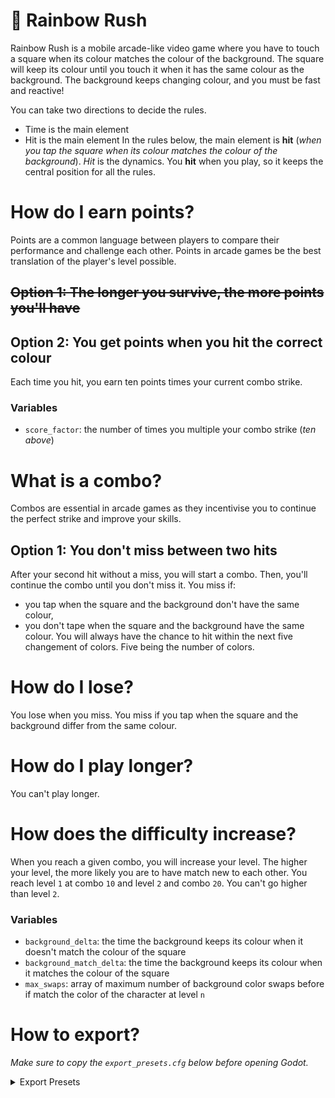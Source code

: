 # 🌈 Rainbow Rush

Rainbow Rush is a mobile arcade-like video game where you have to touch a square when its colour matches the colour of the background.
The square will keep its colour until you touch it when it has the same colour as the background.
The background keeps changing colour, and you must be fast and reactive!

You can take two directions to decide the rules.
  - Time is the main element
  - Hit is the main element
In the rules below, the main element is **hit** (*when you tap the square when its colour matches the colour of the background*). *Hit* is the dynamics. You **hit** when you play, so it keeps the central position for all the rules.

# How do I earn points?
Points are a common language between players to compare their performance and challenge each other. Points in arcade games be the best translation of the player's level possible.

## ~~Option 1: The longer you survive, the more points you'll have~~
## Option 2: You get points when you hit the correct colour
Each time you hit, you earn ten points times your current combo strike.

### Variables
- `score_factor`: the number of times you multiple your combo strike (*ten above*)

# What is a combo?
Combos are essential in arcade games as they incentivise you to continue the perfect strike and improve your skills.

## Option 1: You don't miss between two hits
After your second hit without a miss, you will start a combo. Then, you'll continue the combo until you don't miss it.
You miss if:
  - you tap when the square and the background don't have the same colour,
  - you don't tape when the square and the background have the same colour.
You will always have the chance to hit within the next five changement of colors. Five being the number of colors.

# How do I lose?
You lose when you miss.
You miss if you tap when the square and the background differ from the same colour.

# How do I play longer?
You can't play longer.

# How does the difficulty increase?
When you reach a given combo, you will increase your level.
The higher your level, the more likely you are to have match new to each other.
You reach level `1` at combo `10` and level `2` and combo `20`. You can't go higher than level `2`.

### Variables
- `background_delta`: the time the background keeps its colour when it doesn't match the colour of the square
- `background_match_delta`: the time the background keeps its colour when it matches the colour of the square
- `max_swaps`: array of maximum number of background color swaps before if match the color of the character at level `n`

# How to export?
*Make sure to copy the `export_presets.cfg` below before opening Godot.*
<details>
  <summary>Export Presets</summary>
  
```
[preset.0]

name="iOS Development"
platform="iOS"
runnable=true
dedicated_server=false
custom_features=""
export_filter="all_resources"
include_filter=""
exclude_filter=""
export_path="../exports/ios/scaling-broccoli.ipa"
encryption_include_filters=""
encryption_exclude_filters=""
encrypt_pck=false
encrypt_directory=false
script_encryption_key=""

[preset.0.options]

custom_template/debug=""
custom_template/release=""
architectures/arm64=true
application/app_store_team_id="376E7RMFX3"
application/provisioning_profile_uuid_debug=""
application/code_sign_identity_debug=""
application/export_method_debug=1
application/provisioning_profile_uuid_release=""
application/code_sign_identity_release=""
application/export_method_release=0
application/targeted_device_family=2
application/bundle_identifier="com.kida.matchymatchysamesame"
application/signature=""
application/short_version="1.0"
application/version="1.0"
application/icon_interpolation=4
application/launch_screens_interpolation=4
capabilities/access_wifi=true
capabilities/push_notifications=false
user_data/accessible_from_files_app=false
user_data/accessible_from_itunes_sharing=false
privacy/camera_usage_description=""
privacy/camera_usage_description_localized={}
privacy/microphone_usage_description=""
privacy/microphone_usage_description_localized={}
privacy/photolibrary_usage_description=""
privacy/photolibrary_usage_description_localized={}
icons/iphone_120x120="res://../arts/game-icon/GameIcon-120.png"
icons/iphone_180x180=""
icons/ipad_76x76="res://../arts/game-icon/GameIcon-76.png"
icons/ipad_152x152="res://../arts/game-icon/GameIcon-152.png"
icons/ipad_167x167=""
icons/app_store_1024x1024="res://../arts/game-icon/GameIcon-1024.png"
icons/spotlight_40x40=""
icons/spotlight_80x80=""
icons/settings_58x58=""
icons/settings_87x87=""
icons/notification_40x40=""
icons/notification_60x60=""
storyboard/use_launch_screen_storyboard=false
storyboard/image_scale_mode=0
storyboard/custom_image@2x=""
storyboard/custom_image@3x=""
storyboard/use_custom_bg_color=false
storyboard/custom_bg_color=Color(0, 0, 0, 1)
landscape_launch_screens/iphone_2436x1125=""
landscape_launch_screens/iphone_2208x1242=""
landscape_launch_screens/ipad_1024x768=""
landscape_launch_screens/ipad_2048x1536=""
portrait_launch_screens/iphone_640x960=""
portrait_launch_screens/iphone_640x1136=""
portrait_launch_screens/iphone_750x1334=""
portrait_launch_screens/iphone_1125x2436=""
portrait_launch_screens/ipad_768x1024=""
portrait_launch_screens/ipad_1536x2048=""
portrait_launch_screens/iphone_1242x2208=""

[preset.1]

name="iOS Production"
platform="iOS"
runnable=false
dedicated_server=false
custom_features=""
export_filter="all_resources"
include_filter=""
exclude_filter=""
export_path="../exports/ios/scaling-broccoli.ipa"
encryption_include_filters=""
encryption_exclude_filters=""
encrypt_pck=false
encrypt_directory=false
script_encryption_key=""

[preset.1.options]

custom_template/debug=""
custom_template/release=""
architectures/arm64=true
application/app_store_team_id="376E7RMFX3"
application/provisioning_profile_uuid_debug=""
application/code_sign_identity_debug="Apple Development"
application/export_method_debug=0
application/provisioning_profile_uuid_release=""
application/code_sign_identity_release="Apple Development"
application/export_method_release=0
application/targeted_device_family=2
application/bundle_identifier="com.kida.matchymatchysamesame"
application/signature=""
application/short_version="1.2.2"
application/version="1.2.2"
application/icon_interpolation=4
application/launch_screens_interpolation=4
capabilities/access_wifi=true
capabilities/push_notifications=false
user_data/accessible_from_files_app=false
user_data/accessible_from_itunes_sharing=false
privacy/camera_usage_description=""
privacy/camera_usage_description_localized={}
privacy/microphone_usage_description=""
privacy/microphone_usage_description_localized={}
privacy/photolibrary_usage_description=""
privacy/photolibrary_usage_description_localized={}
icons/iphone_120x120="res://../arts/game-icon/GameIcon-120.png"
icons/iphone_180x180=""
icons/ipad_76x76="res://../arts/game-icon/GameIcon-76.png"
icons/ipad_152x152="res://../arts/game-icon/GameIcon-152.png"
icons/ipad_167x167=""
icons/app_store_1024x1024="res://../arts/game-icon/GameIcon-1024.png"
icons/spotlight_40x40=""
icons/spotlight_80x80=""
icons/settings_58x58=""
icons/settings_87x87=""
icons/notification_40x40=""
icons/notification_60x60=""
storyboard/use_launch_screen_storyboard=false
storyboard/image_scale_mode=0
storyboard/custom_image@2x=""
storyboard/custom_image@3x=""
storyboard/use_custom_bg_color=false
storyboard/custom_bg_color=Color(0, 0, 0, 1)
landscape_launch_screens/iphone_2436x1125=""
landscape_launch_screens/iphone_2208x1242=""
landscape_launch_screens/ipad_1024x768=""
landscape_launch_screens/ipad_2048x1536=""
portrait_launch_screens/iphone_640x960=""
portrait_launch_screens/iphone_640x1136=""
portrait_launch_screens/iphone_750x1334=""
portrait_launch_screens/iphone_1125x2436=""
portrait_launch_screens/ipad_768x1024=""
portrait_launch_screens/ipad_1536x2048=""
portrait_launch_screens/iphone_1242x2208=""

[preset.2]

name="Android"
platform="Android"
runnable=true
dedicated_server=false
custom_features=""
export_filter="all_resources"
include_filter=""
exclude_filter=""
export_path="../exports/android/scaling-broccoli.aab"
encryption_include_filters=""
encryption_exclude_filters=""
encrypt_pck=false
encrypt_directory=false
script_encryption_key=""

[preset.2.options]

custom_template/debug=""
custom_template/release=""
gradle_build/use_gradle_build=true
gradle_build/export_format=1
gradle_build/min_sdk=""
gradle_build/target_sdk=""
architectures/armeabi-v7a=true
architectures/arm64-v8a=true
architectures/x86=false
architectures/x86_64=false
keystore/debug=""
keystore/debug_user=""
keystore/debug_password=""
keystore/release="PATH"
keystore/release_user="ALIAS"
keystore/release_password="PASSWORD"
version/code=3
version/name="1.2.2"
package/unique_name="org.godotengine.gamejammerge"
package/name="Rainbow Rush"
package/signed=true
package/app_category=2
package/retain_data_on_uninstall=false
package/exclude_from_recents=false
launcher_icons/main_192x192="res://../arts/game-icon/GameIcon-192.png"
launcher_icons/adaptive_foreground_432x432="res://../arts/game-icon/GameIconForeground-432.png"
launcher_icons/adaptive_background_432x432="res://../arts/game-icon/GameIconBackground-432.png"
graphics/opengl_debug=false
xr_features/xr_mode=0
xr_features/hand_tracking=0
xr_features/hand_tracking_frequency=0
xr_features/passthrough=0
screen/immersive_mode=true
screen/support_small=true
screen/support_normal=true
screen/support_large=true
screen/support_xlarge=true
user_data_backup/allow=false
command_line/extra_args=""
apk_expansion/enable=false
apk_expansion/SALT=""
apk_expansion/public_key=""
permissions/custom_permissions=PackedStringArray()
permissions/access_checkin_properties=false
permissions/access_coarse_location=false
permissions/access_fine_location=false
permissions/access_location_extra_commands=false
permissions/access_mock_location=false
permissions/access_network_state=false
permissions/access_surface_flinger=false
permissions/access_wifi_state=false
permissions/account_manager=false
permissions/add_voicemail=false
permissions/authenticate_accounts=false
permissions/battery_stats=false
permissions/bind_accessibility_service=false
permissions/bind_appwidget=false
permissions/bind_device_admin=false
permissions/bind_input_method=false
permissions/bind_nfc_service=false
permissions/bind_notification_listener_service=false
permissions/bind_print_service=false
permissions/bind_remoteviews=false
permissions/bind_text_service=false
permissions/bind_vpn_service=false
permissions/bind_wallpaper=false
permissions/bluetooth=false
permissions/bluetooth_admin=false
permissions/bluetooth_privileged=false
permissions/brick=false
permissions/broadcast_package_removed=false
permissions/broadcast_sms=false
permissions/broadcast_sticky=false
permissions/broadcast_wap_push=false
permissions/call_phone=false
permissions/call_privileged=false
permissions/camera=false
permissions/capture_audio_output=false
permissions/capture_secure_video_output=false
permissions/capture_video_output=false
permissions/change_component_enabled_state=false
permissions/change_configuration=false
permissions/change_network_state=false
permissions/change_wifi_multicast_state=false
permissions/change_wifi_state=false
permissions/clear_app_cache=false
permissions/clear_app_user_data=false
permissions/control_location_updates=false
permissions/delete_cache_files=false
permissions/delete_packages=false
permissions/device_power=false
permissions/diagnostic=false
permissions/disable_keyguard=false
permissions/dump=false
permissions/expand_status_bar=false
permissions/factory_test=false
permissions/flashlight=false
permissions/force_back=false
permissions/get_accounts=false
permissions/get_package_size=false
permissions/get_tasks=false
permissions/get_top_activity_info=false
permissions/global_search=false
permissions/hardware_test=false
permissions/inject_events=false
permissions/install_location_provider=false
permissions/install_packages=false
permissions/install_shortcut=false
permissions/internal_system_window=false
permissions/internet=true
permissions/kill_background_processes=false
permissions/location_hardware=false
permissions/manage_accounts=false
permissions/manage_app_tokens=false
permissions/manage_documents=false
permissions/manage_external_storage=false
permissions/master_clear=false
permissions/media_content_control=false
permissions/modify_audio_settings=false
permissions/modify_phone_state=false
permissions/mount_format_filesystems=false
permissions/mount_unmount_filesystems=false
permissions/nfc=false
permissions/persistent_activity=false
permissions/process_outgoing_calls=false
permissions/read_calendar=false
permissions/read_call_log=false
permissions/read_contacts=false
permissions/read_external_storage=false
permissions/read_frame_buffer=false
permissions/read_history_bookmarks=false
permissions/read_input_state=false
permissions/read_logs=false
permissions/read_phone_state=false
permissions/read_profile=false
permissions/read_sms=false
permissions/read_social_stream=false
permissions/read_sync_settings=false
permissions/read_sync_stats=false
permissions/read_user_dictionary=false
permissions/reboot=false
permissions/receive_boot_completed=false
permissions/receive_mms=false
permissions/receive_sms=false
permissions/receive_wap_push=false
permissions/record_audio=false
permissions/reorder_tasks=false
permissions/restart_packages=false
permissions/send_respond_via_message=false
permissions/send_sms=false
permissions/set_activity_watcher=false
permissions/set_alarm=false
permissions/set_always_finish=false
permissions/set_animation_scale=false
permissions/set_debug_app=false
permissions/set_orientation=false
permissions/set_pointer_speed=false
permissions/set_preferred_applications=false
permissions/set_process_limit=false
permissions/set_time=false
permissions/set_time_zone=false
permissions/set_wallpaper=false
permissions/set_wallpaper_hints=false
permissions/signal_persistent_processes=false
permissions/status_bar=false
permissions/subscribed_feeds_read=false
permissions/subscribed_feeds_write=false
permissions/system_alert_window=false
permissions/transmit_ir=false
permissions/uninstall_shortcut=false
permissions/update_device_stats=false
permissions/use_credentials=false
permissions/use_sip=false
permissions/vibrate=false
permissions/wake_lock=false
permissions/write_apn_settings=false
permissions/write_calendar=false
permissions/write_call_log=false
permissions/write_contacts=false
permissions/write_external_storage=false
permissions/write_gservices=false
permissions/write_history_bookmarks=false
permissions/write_profile=false
permissions/write_secure_settings=false
permissions/write_settings=false
permissions/write_sms=false
permissions/write_social_stream=false
permissions/write_sync_settings=false
permissions/write_user_dictionary=false
```
<details>

## iOS
1. Open the project in your Godot editor
  1. Select `Project > Export...`
  2. Select `iOS Production` in **Presets**
  3. Make sure to increment the version since the last upload (**you version needs to be higher than the one in the App Store, not in Test Flight**)
    1. Use `1.2.1 -> 1.2.2` (SimVer)
  3. Click `Export Project...`, and export it without `Debug`
  4. The archive build will fail with `error: "scaling-broccoli" requires a provisioning profile. Select a provisioning profile in the Signing & Capabilities editor.`, but the Xcode project will be created you can move forward
2. Open the Xcode project (`scaling-broccoli.xcodeproj`)
  1. Go to `Signing & Capabilities`
  2. Check `Automatically manage signing`
  3. Select your team
  4. Click on `Product > Archive`, it will build and open the **Archives** window
  5. Select your latest archive and click on `Distribute App`, a pop-up menu will open
  6. Select `App Store Connect`
  7. Select `Upload`
  8. Check `Upload your app's symbols` and `Manage Version and Build Number`
  9. Select `Automatically manage signing`
  10. Click on `Upload`, this will take a while
### How to renew your developer certificate?
You will need your developer certificate to export your app to the App Store.

### What icons will you need?
- [`76x76`](./arts/game-icon/GameIcon-76.png)
- [`120x120`](./arts/game-icon/GameIcon-120.png)
- [`152x152`](./arts/game-icon/GameIcon-152.png)
- [`1024x1024`](./arts/game-icon/GameIcon-1024.png)

## Android
1. Follow [Godot documentation *Exporting for Android*](https://docs.godotengine.org/en/stable/tutorials/export/exporting_for_android.html)
2. Open the project in your Godot editor
  1. Go to `Project > Install Android Build Template...` and select `Install`
  1. Select `Project > Export...`
  2. Select `Android` in **Presets**
  3. Fill in `Release`, `Release User`, and `Release Password`
  4. Increment the code version
  4. Make sure to increment the version since the last upload (**you version needs to be higher than the one in the Google Play Store**) (*SimVer*)
  5. Click `Export Project...`, and export it without `Debug`
3. Go to your project page in **Google Play Console**
  1. Select `Internal Testing`
  2. Upload your `aab` file
  3. Enter the release details and click **Next**
  4. If you add advertisement, see the notice below, you need to add something to your manifest and declare it
  5. Hit **Save and publish**

### What icons will you need?

- [`192x192`](./arts/game-icon/GameIcon-192.png)
- [`432x432`](./arts/game-icon/GameIconForeground-432.png): foreground image, you will only use the inner `264px` circle
- [`432x432`](./arts/game-icon/GameIconBackground-432.png): background image

### What if I lost your upload key?
If you manage your key with Google Signing, they get you covered. Follow their [Create an upload key and update keystores](https://support.google.com/googleplay/android-developer/answer/9842756) guide.

### Note on advertising$
Apps that use advertising ID and target Android 13 or later must declare the com.google.android.gms.permission.AD_ID permission in their app manifest. If you don't include this permission, your advertising identifier will be zeroed out, any attempts to access the identifier will receive a string of zeros instead of the identifier. [Learn more](https://support.google.com/googleplay/android-developer/answer/6048248?hl=en)

If you say that your app uses advertising ID, we will block releases that don't include the com.google.android.gms.permission.AD_ID permission in the manifest file when targeting Android 13. When we block these releases, we will remind you to add the permission. If your release doesn't need advertising ID, you'll be able to skip the error and release. You can also update the declaration to turn off advertising ID release errors.

The option selected is **No**.
